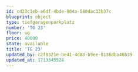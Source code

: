 ```yaml
---
id: cd23c1eb-a6df-4bde-804a-580dac32b37c
blueprint: object
type: tiefgaragenparkplatz
number: 'TG 23'
floor: ug
price: 40000
state: available
title: 'TG 23'
updated_by: c2f8321e-be41-4d83-b9ee-8136dba46b39
updated_at: 1713345528
---
```

